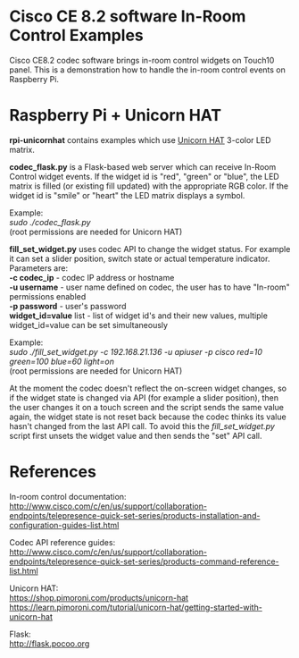 # Cisco CE 8.2 software In-Room Control Examples
Cisco CE8.2 codec software brings in-room control widgets on Touch10 panel. This is a demonstration how to handle the in-room control events on Raspberry Pi.

# Raspberry Pi + Unicorn HAT
**rpi-unicornhat** contains examples which use [Unicorn HAT](https://shop.pimoroni.com/products/unicorn-hat) 3-color LED matrix. 

**codec_flask.py** is a Flask-based web server which can receive In-Room Control widget events. If the widget id is "red", "green" or "blue", the LED matrix is filled (or existing fill updated) with the appropriate RGB color. If the widget id is "smile" or "heart" the LED matrix displays a symbol.

Example:  
_sudo ./codec\_flask.py_  
(root permissions are needed for Unicorn HAT)

**fill_set_widget.py** uses codec API to change the widget status. For example it can set a slider position, switch state or actual temperature indicator. Parameters are:  
**-c codec_ip** - codec IP address or hostname  
**-u username** - user name defined on codec, the user has to have "In-room" permissions enabled  
**-p password** - user's password  
**widget_id=value** list - list of widget id's and their new values, multiple widget_id=value can be set simultaneously  

Example:  
_sudo ./fill\_set\_widget.py -c 192.168.21.136 -u apiuser -p cisco red=10 green=100 blue=60 light=on_  
(root permissions are needed for Unicorn HAT)

At the moment the codec doesn't reflect the on-screen widget changes, so if the widget state is changed via API (for example a slider position), then the user changes it on a touch screen and the script sends the same value again, the widget state is not reset back because the codec thinks its value hasn't changed from the last API call. To avoid this the _fill\_set\_widget.py_ script first unsets the widget value and then sends the "set" API call.

# References
In-room control documentation:  
http://www.cisco.com/c/en/us/support/collaboration-endpoints/telepresence-quick-set-series/products-installation-and-configuration-guides-list.html

Codec API reference guides:  
http://www.cisco.com/c/en/us/support/collaboration-endpoints/telepresence-quick-set-series/products-command-reference-list.html

Unicorn HAT:  
https://shop.pimoroni.com/products/unicorn-hat  
https://learn.pimoroni.com/tutorial/unicorn-hat/getting-started-with-unicorn-hat

Flask:  
http://flask.pocoo.org